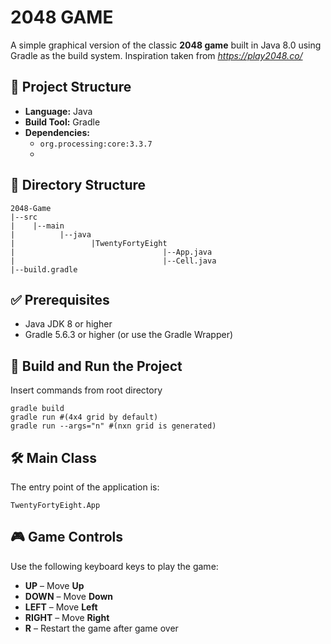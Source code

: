 # 2048 GAME

A simple graphical version of the classic **2048 game** built in Java 8.0 using Gradle as the build system.
Inspiration taken from _https://play2048.co/_

## 🧱 Project Structure

- **Language:** Java
- **Build Tool:** Gradle
- **Dependencies:**
  - `org.processing:core:3.3.7`
  - 
## 📁 Directory Structure
```
2048-Game
|--src
|    |--main
|          |--java
|                 |TwentyFortyEight
|                                 |--App.java
|                                 |--Cell.java
|--build.gradle
```

## ✅ Prerequisites

- Java JDK 8 or higher
- Gradle 5.6.3 or higher (or use the Gradle Wrapper)

## 🔧 Build and Run the Project
Insert commands from root directory
```
gradle build
gradle run #(4x4 grid by default)
gradle run --args="n" #(nxn grid is generated)
```

## 🛠 Main Class
The entry point of the application is:
```
TwentyFortyEight.App
```
## 🎮 Game Controls

Use the following keyboard keys to play the game:

- **UP** – Move **Up**
- **DOWN** – Move **Down**
- **LEFT** – Move **Left**
- **RIGHT** – Move **Right**
- **R** – Restart the game after game over
